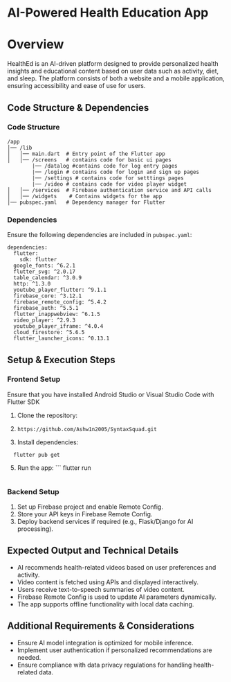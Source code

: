 # AI-Powered Health Education App

# Overview
HealthEd is an AI-driven platform designed to provide personalized health insights and educational content based on user data such as activity, diet, and sleep. The platform consists of both a website and a mobile application, ensuring accessibility and ease of use for users.

## Code Structure & Dependencies

### Code Structure
```
/app
│── /lib
│   │── main.dart  # Entry point of the Flutter app
│   │── /screens   # contains code for basic ui pages
        |── /datalog #contains code for log entry pages
        |── /login # contains code for login and sign up pages
        |── /settings # contains code for setttings pages
        |── /video # contains code for video player widget
│   │── /services  # Firebase authentication service and API calls
│   │── /widgets    # Contains widgets for the app
│── pubspec.yaml   # Dependency manager for Flutter
```

### Dependencies
Ensure the following dependencies are included in `pubspec.yaml`:
```
dependencies:
  flutter:
    sdk: flutter
  google_fonts: ^6.2.1
  flutter_svg: ^2.0.17
  table_calendar: ^3.0.9
  http: ^1.3.0
  youtube_player_flutter: ^9.1.1  
  firebase_core: ^3.12.1
  firebase_remote_config: ^5.4.2
  firebase_auth: ^5.5.1
  flutter_inappwebview: ^6.1.5
  video_player: ^2.9.3
  youtube_player_iframe: ^4.0.4
  cloud_firestore: ^5.6.5
  flutter_launcher_icons: ^0.13.1
```
## Setup & Execution Steps

### Frontend Setup
Ensure that you have installed Android Studio or Visual Studio Code with Flutter SDK

1. Clone the repository:
2. ```
   https://github.com/Ashw1n2005/SyntaxSquad.git
   ```
3. Install dependencies:
 ```
   flutter pub get
   ```
5. Run the app:
        ```
   flutter run
   ```
   
### Backend Setup
1. Set up Firebase project and enable Remote Config.
2. Store your API keys in Firebase Remote Config.
3. Deploy backend services if required (e.g., Flask/Django for AI processing).


## Expected Output and Technical Details
- AI recommends health-related videos based on user preferences and activity.
- Video content is fetched using APIs and displayed interactively.
- Users receive text-to-speech summaries of video content.
- Firebase Remote Config is used to update AI parameters dynamically.
- The app supports offline functionality with local data caching.

## Additional Requirements & Considerations
- Ensure AI model integration is optimized for mobile inference.
- Implement user authentication if personalized recommendations are needed.
- Ensure compliance with data privacy regulations for handling health-related data.












